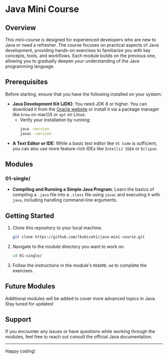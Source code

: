 # Java Mini Course

## Overview
This mini-course is designed for experienced developers who are new to Java or need a refresher. The course focuses on practical aspects of Java development, providing hands-on exercises to familiarize you with key concepts, tools, and workflows. Each module builds on the previous one, allowing you to gradually deepen your understanding of the Java programming language.

## Prerequisites
Before starting, ensure that you have the following installed on your system:

- **Java Development Kit (JDK)**: You need JDK 8 or higher. You can download it from the [Oracle website](https://www.oracle.com/java/technologies/javase-downloads.html) or install it via a package manager like `brew` on macOS or `apt` on Linux.
  - Verify your installation by running:
    ```bash
    java -version
    javac -version
    ```
- **A Text Editor or IDE**: While a basic text editor like `VS Code` is sufficient, you can also use more feature-rich IDEs like `IntelliJ IDEA` or `Eclipse`.

## Modules

### 01-single/
- **Compiling and Running a Simple Java Program**: Learn the basics of compiling a `.java` file into a `.class` file using `javac` and executing it with `java`, including handling command-line arguments.

## Getting Started
1. Clone this repository to your local machine.
   ```bash
   git clone https://github.com/lkubicek1/java-mini-course.git
   ```
2. Navigate to the module directory you want to work on.
   ```bash
   cd 01-single/
   ```
3. Follow the instructions in the module's `README.md` to complete the exercises.

## Future Modules
Additional modules will be added to cover more advanced topics in Java. Stay tuned for updates!

## Support
If you encounter any issues or have questions while working through the modules, feel free to reach out consult the official Java documentation.

---

Happy coding!
